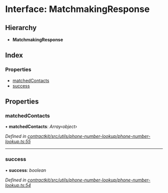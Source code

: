 # Interface: MatchmakingResponse

## Hierarchy

* **MatchmakingResponse**

## Index

### Properties

* [matchedContacts](_contractkit_src_utils_phone_number_lookup_phone_number_lookup_.matchmakingresponse.md#matchedcontacts)
* [success](_contractkit_src_utils_phone_number_lookup_phone_number_lookup_.matchmakingresponse.md#success)

## Properties

###  matchedContacts

• **matchedContacts**: *Array‹object›*

*Defined in [contractkit/src/utils/phone-number-lookup/phone-number-lookup.ts:55](https://github.com/celo-org/celo-monorepo/blob/master/packages/contractkit/src/utils/phone-number-lookup/phone-number-lookup.ts#L55)*

___

###  success

• **success**: *boolean*

*Defined in [contractkit/src/utils/phone-number-lookup/phone-number-lookup.ts:54](https://github.com/celo-org/celo-monorepo/blob/master/packages/contractkit/src/utils/phone-number-lookup/phone-number-lookup.ts#L54)*
